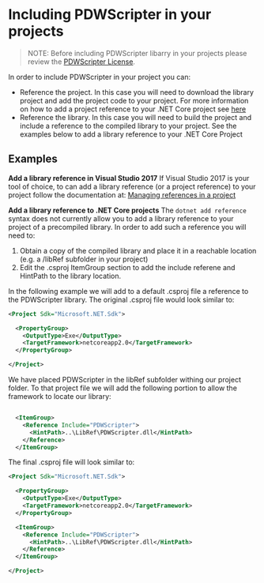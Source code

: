 # Including PDWScripter in your projects

>NOTE: Before including PDWScripter libarry in your projects please review the [PDWScripter License](./LICENSE.md).

In order to include PDWScripter in your project you can:

- Reference the project. In this case you will need to download the library project and add the project code to your project. For more information on how to add a project reference to your .NET Core project see [here](https://docs.microsoft.com/en-us/dotnet/core/tools/dotnet-add-reference)
- Reference the library. In this case you will need to build the project and include a reference to the compiled library to your project. See the examples below to add a library reference to your .NET Core Project

## Examples

**Add a library reference in Visual Studio 2017**
If Visual Studio 2017 is your tool of choice, to can add a library reference (or a project reference) to your project follow the documentation at:
[Managing references in a project](https://docs.microsoft.com/en-us/visualstudio/ide/managing-references-in-a-project)

**Add a library reference to .NET Core projects**
The ```dotnet add reference``` syntax does not currently allow you to add a library reference to your project of a precompiled library. In order to add such a reference you will need to:

1. Obtain a copy of the compiled library and place it in a reachable location (e.g. a /libRef subfolder in your project)
2. Edit the .csproj ItemGroup section to add the include referene and HintPath to the library location.

In the following example we will add to a default .csproj file a reference to the PDWScripter library. The original .csproj file would look similar to:

```XML
<Project Sdk="Microsoft.NET.Sdk">

  <PropertyGroup>
    <OutputType>Exe</OutputType>
    <TargetFramework>netcoreapp2.0</TargetFramework>
  </PropertyGroup>

</Project>
```

We have placed PDWScripter in the libRef subfolder withing our project folder.
To that project file we will add the following portion to allow the framework to locate our library:

```XML

  <ItemGroup>
    <Reference Include="PDWScripter">
      <HintPath>..\LibRef\PDWScripter.dll</HintPath>
    </Reference>
  </ItemGroup>

```

The final .csproj file will look similar to:

```XML
<Project Sdk="Microsoft.NET.Sdk">

  <PropertyGroup>
    <OutputType>Exe</OutputType>
    <TargetFramework>netcoreapp2.0</TargetFramework>
  </PropertyGroup>

  <ItemGroup>
    <Reference Include="PDWScripter">
      <HintPath>..\LibRef\PDWScripter.dll</HintPath>
    </Reference>
  </ItemGroup>

</Project>
```
